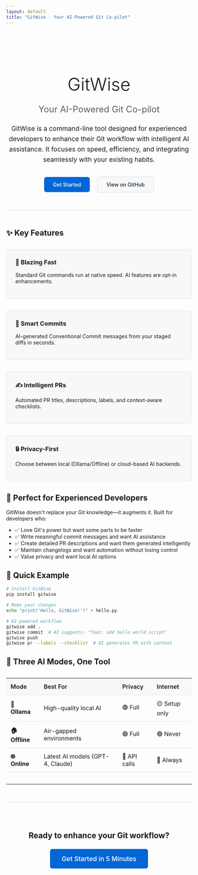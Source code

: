 ```yaml
---
layout: default
title: "GitWise - Your AI-Powered Git Co-pilot"
---
```


<div class="hero">
  <h1>GitWise</h1>
  <p class="hero-subtitle">Your AI-Powered Git Co-pilot</p>
  
  <p class="hero-description">
    GitWise is a command-line tool designed for experienced developers to enhance their Git workflow with intelligent AI assistance. It focuses on speed, efficiency, and integrating seamlessly with your existing habits.
  </p>

  <div class="hero-buttons">
    <a href="quick-start.html" class="btn btn-primary">Get Started</a>
    <a href="https://github.com/PayasPandey11/gitwise" class="btn btn-secondary">View on GitHub</a>
  </div>
</div>

## ✨ Key Features

<div class="feature-grid">
  <div class="feature">
    <h3>🚀 Blazing Fast</h3>
    <p>Standard Git commands run at native speed. AI features are opt-in enhancements.</p>
  </div>
  
  <div class="feature">
    <h3>🧠 Smart Commits</h3>
    <p>AI-generated Conventional Commit messages from your staged diffs in seconds.</p>
  </div>
  
  <div class="feature">
    <h3>✍️ Intelligent PRs</h3>
    <p>Automated PR titles, descriptions, labels, and context-aware checklists.</p>
  </div>
  
  <div class="feature">
    <h3>🔒 Privacy-First</h3>
    <p>Choose between local (Ollama/Offline) or cloud-based AI backends.</p>
  </div>
</div>

## 🎯 Perfect for Experienced Developers

GitWise doesn't replace your Git knowledge—it augments it. Built for developers who:

- ✅ Love Git's power but want some parts to be faster
- ✅ Write meaningful commit messages and want AI assistance
- ✅ Create detailed PR descriptions and want them generated intelligently
- ✅ Maintain changelogs and want automation without losing control
- ✅ Value privacy and want local AI options

## 🚀 Quick Example

```bash
# Install GitWise
pip install gitwise

# Make your changes
echo "print('Hello, GitWise!')" > hello.py

# AI-powered workflow
gitwise add .
gitwise commit  # AI suggests: "feat: add hello world script"
gitwise push
gitwise pr --labels --checklist  # AI generates PR with context
```

## 🤖 Three AI Modes, One Tool

| Mode | Best For | Privacy | Internet |
|------|----------|---------|----------|
| **🦙 Ollama** | High-quality local AI | 🟢 Full | 🟡 Setup only |
| **🏠 Offline** | Air-gapped environments | 🟢 Full | 🟢 Never |
| **🌐 Online** | Latest AI models (GPT-4, Claude) | 🔴 API calls | 🔴 Always |

---

<div class="cta-section">
  <h2>Ready to enhance your Git workflow?</h2>
  <a href="quick-start.html" class="btn btn-primary btn-large">Get Started in 5 Minutes</a>
</div>

<style>
.hero {
  text-align: center;
  padding: 3rem 0;
  border-bottom: 1px solid #e1e4e8;
  margin-bottom: 3rem;
}

.hero h1 {
  font-size: 3rem;
  margin-bottom: 0.5rem;
  font-weight: 300;
}

.hero-subtitle {
  font-size: 1.5rem;
  color: #586069;
  margin-bottom: 1.5rem;
}

.hero-description {
  font-size: 1.1rem;
  max-width: 600px;
  margin: 0 auto 2rem;
  line-height: 1.6;
}

.hero-buttons {
  margin-top: 2rem;
}

.btn {
  display: inline-block;
  padding: 0.75rem 1.5rem;
  margin: 0 0.5rem;
  text-decoration: none;
  border-radius: 6px;
  font-weight: 500;
  transition: background-color 0.2s;
}

.btn-primary {
  background-color: #0366d6;
  color: white;
}

.btn-primary:hover {
  background-color: #0256cc;
  color: white;
}

.btn-secondary {
  background-color: #f6f8fa;
  color: #24292e;
  border: 1px solid #d1d5da;
}

.btn-secondary:hover {
  background-color: #f3f4f6;
  color: #24292e;
}

.btn-large {
  padding: 1rem 2rem;
  font-size: 1.1rem;
}

.feature-grid {
  display: grid;
  grid-template-columns: repeat(auto-fit, minmax(250px, 1fr));
  gap: 2rem;
  margin: 2rem 0;
}

.feature {
  padding: 1.5rem;
  border: 1px solid #e1e4e8;
  border-radius: 6px;
  background-color: #f6f8fa;
}

.feature h3 {
  margin-top: 0;
  margin-bottom: 1rem;
}

.cta-section {
  text-align: center;
  padding: 3rem 0;
  margin-top: 3rem;
  border-top: 1px solid #e1e4e8;
}

.cta-section h2 {
  margin-bottom: 1.5rem;
}

table {
  width: 100%;
  margin: 2rem 0;
  border-collapse: collapse;
}

table th,
table td {
  padding: 0.75rem;
  text-align: left;
  border-bottom: 1px solid #e1e4e8;
}

table th {
  font-weight: 600;
  background-color: #f6f8fa;
}
</style> 